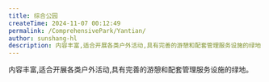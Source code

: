```yaml
---
title: 综合公园
createTime: 2024-11-07 00:12:49
permalink: /ComprehensivePark/Yantian/
author: sunshang-hl
description: 内容丰富,适合开展各类户外活动,具有完善的游憩和配套管理服务设施的绿地
---
```


内容丰富,适合开展各类户外活动,具有完善的游憩和配套管理服务设施的绿地。


